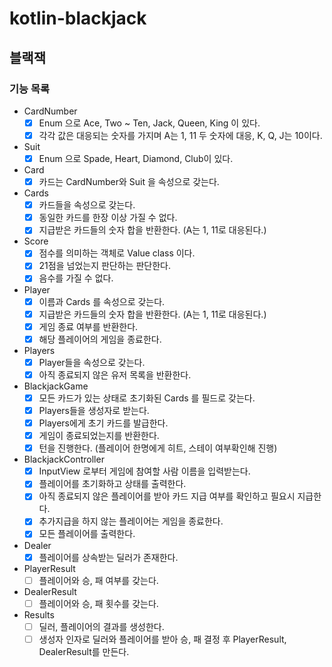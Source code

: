 # kotlin-blackjack

## 블랙잭

### 기능 목록
- CardNumber
  - [x] Enum 으로 Ace, Two ~ Ten, Jack, Queen, King 이 있다.
  - [x] 각각 값은 대응되는 숫자를 가지며 A는 1, 11 두 숫자에 대응, K, Q, J는 10이다.
- Suit
  - [x] Enum 으로 Spade, Heart, Diamond, Club이 있다.
- Card
  - [x] 카드는 CardNumber와 Suit 을 속성으로 갖는다.
- Cards
  - [x] 카드들을 속성으로 갖는다.
  - [x] 동일한 카드를 한장 이상 가질 수 없다.
  - [x] 지급받은 카드들의 숫자 합을 반환한다. (A는 1, 11로 대응된다.)
- Score
  - [x] 점수를 의미하는 객체로 Value class 이다.
  - [x] 21점을 넘었는지 판단하는 판단한다.
  - [x] 음수를 가질 수 없다.
- Player
  - [x] 이름과 Cards 를 속성으로 갖는다.
  - [x] 지급받은 카드들의 숫자 합을 반환한다. (A는 1, 11로 대응된다.)
  - [x] 게임 종료 여부를 반환한다.
  - [x] 해당 플레이어의 게임을 종료한다.
- Players
  - [x] Player들을 속성으로 갖는다.
  - [x] 아직 종료되지 않은 유저 목록을 반환한다.
- BlackjackGame
  - [x] 모든 카드가 있는 상태로 초기화된 Cards 를 필드로 갖는다.
  - [x] Players들을 생성자로 받는다.
  - [x] Players에게 초기 카드를 발급한다.
  - [x] 게임이 종료되었는지를 반환한다.
  - [x] 턴을 진행한다. (플레이어 한명에게 히트, 스테이 여부확인해 진행) 
- BlackjackController
  - [x] InputView 로부터 게임에 참여할 사람 이름을 입력받는다.
  - [x] 플레이어를 초기화하고 상태를 출력한다.
  - [x] 아직 종료되지 않은 플레이어를 받아 카드 지급 여부를 확인하고 필요시 지급한다.
  - [x] 추가지급을 하지 않는 플레이어는 게임을 종료한다.
  - [x] 모든 플레이어를 출력한다.
- Dealer
  - [x] 플레이어를 상속받는 딜러가 존재한다.
- PlayerResult
  - [ ] 플레이어와 승, 패 여부를 갖는다. 
- DealerResult
  - [ ] 플레이어와 승, 패 횟수를 갖는다.
- Results
  - [ ] 딜러, 플레이어의 결과를 생성한다.
  - [ ] 생성자 인자로 딜러와 플레이어를 받아 승, 패 결정 후 PlayerResult, DealerResult를 만든다.
